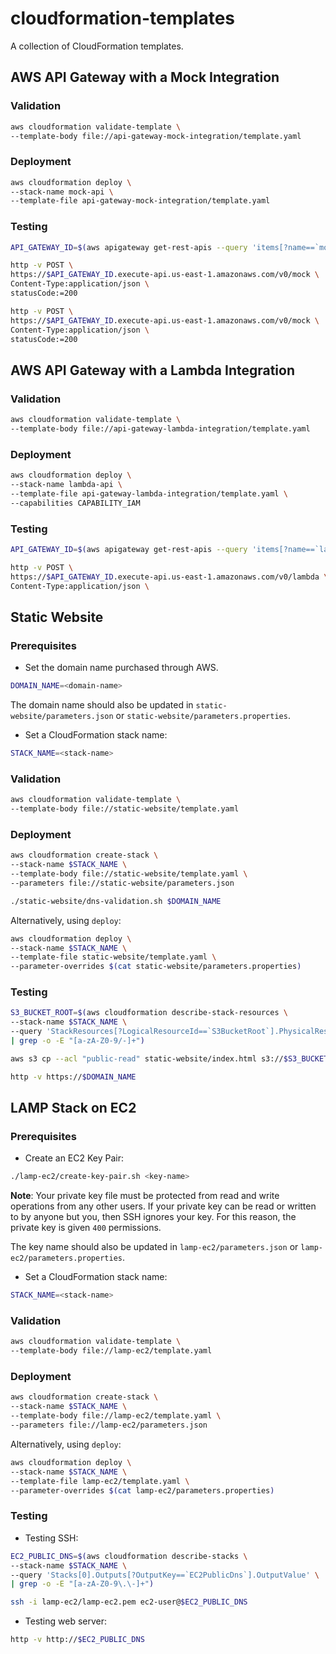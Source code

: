 # cloudformation-templates

A collection of CloudFormation templates.

## AWS API Gateway with a Mock Integration

### Validation

```bash
aws cloudformation validate-template \
--template-body file://api-gateway-mock-integration/template.yaml
```

### Deployment

```bash
aws cloudformation deploy \
--stack-name mock-api \
--template-file api-gateway-mock-integration/template.yaml
```

### Testing

```bash
API_GATEWAY_ID=$(aws apigateway get-rest-apis --query 'items[?name==`mock-api`].id' | grep -o -E "[a-z0-9]+")
```

```bash
http -v POST \
https://$API_GATEWAY_ID.execute-api.us-east-1.amazonaws.com/v0/mock \
Content-Type:application/json \
statusCode:=200
```

```bash
http -v POST \
https://$API_GATEWAY_ID.execute-api.us-east-1.amazonaws.com/v0/mock \
Content-Type:application/json \
statusCode:=200
```

## AWS API Gateway with a Lambda Integration

### Validation

```bash
aws cloudformation validate-template \
--template-body file://api-gateway-lambda-integration/template.yaml
```

### Deployment

```bash
aws cloudformation deploy \
--stack-name lambda-api \
--template-file api-gateway-lambda-integration/template.yaml \
--capabilities CAPABILITY_IAM
```

### Testing

```bash
API_GATEWAY_ID=$(aws apigateway get-rest-apis --query 'items[?name==`lambda-api`].id' | grep -o -E "[a-z0-9]+")
```

```bash
http -v POST \
https://$API_GATEWAY_ID.execute-api.us-east-1.amazonaws.com/v0/lambda \
Content-Type:application/json \
```

## Static Website

### Prerequisites

* Set the domain name purchased through AWS.

```bash
DOMAIN_NAME=<domain-name>
```

The domain name should also be updated in `static-website/parameters.json` or `static-website/parameters.properties`.

* Set a CloudFormation stack name:

```bash
STACK_NAME=<stack-name>
```

### Validation

```bash
aws cloudformation validate-template \
--template-body file://static-website/template.yaml
```

### Deployment

```bash
aws cloudformation create-stack \
--stack-name $STACK_NAME \
--template-body file://static-website/template.yaml \
--parameters file://static-website/parameters.json
```

```bash
./static-website/dns-validation.sh $DOMAIN_NAME
```

Alternatively, using `deploy`:

```bash
aws cloudformation deploy \
--stack-name $STACK_NAME \
--template-file static-website/template.yaml \
--parameter-overrides $(cat static-website/parameters.properties)
```

### Testing

```bash
S3_BUCKET_ROOT=$(aws cloudformation describe-stack-resources \
--stack-name $STACK_NAME \
--query 'StackResources[?LogicalResourceId==`S3BucketRoot`].PhysicalResourceId' \
| grep -o -E "[a-zA-Z0-9/-]+")
```

```bash
aws s3 cp --acl "public-read" static-website/index.html s3://$S3_BUCKET_ROOT
```

```bash
http -v https://$DOMAIN_NAME
```

## LAMP Stack on EC2

### Prerequisites

* Create an EC2 Key Pair:

```bash
./lamp-ec2/create-key-pair.sh <key-name>
```

**Note**: Your private key file must be protected from read and write operations from any other users. If your private key can be read or written to by anyone but you, then SSH ignores your key. For this reason, the private key is given `400` permissions.

The key name should also be updated in `lamp-ec2/parameters.json` or `lamp-ec2/parameters.properties`.

* Set a CloudFormation stack name:

```bash
STACK_NAME=<stack-name>
```

### Validation

```bash
aws cloudformation validate-template \
--template-body file://lamp-ec2/template.yaml
```

### Deployment

```bash
aws cloudformation create-stack \
--stack-name $STACK_NAME \
--template-body file://lamp-ec2/template.yaml \
--parameters file://lamp-ec2/parameters.json
```

Alternatively, using `deploy`:

```bash
aws cloudformation deploy \
--stack-name $STACK_NAME \
--template-file lamp-ec2/template.yaml \
--parameter-overrides $(cat lamp-ec2/parameters.properties)
```

### Testing

* Testing SSH:

```bash
EC2_PUBLIC_DNS=$(aws cloudformation describe-stacks \
--stack-name $STACK_NAME \
--query 'Stacks[0].Outputs[?OutputKey==`EC2PublicDns`].OutputValue' \
| grep -o -E "[a-zA-Z0-9\.\-]+")
```

```bash
ssh -i lamp-ec2/lamp-ec2.pem ec2-user@$EC2_PUBLIC_DNS
```

* Testing web server:

```bash
http -v http://$EC2_PUBLIC_DNS
```
